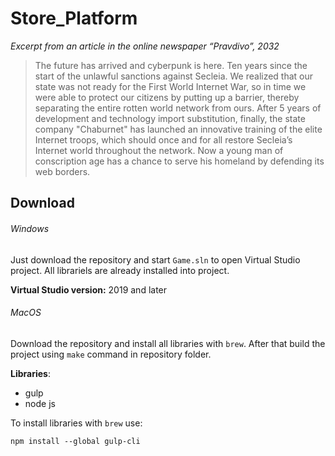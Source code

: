 # Store_Platform

*Excerpt from an article in the online newspaper “Pravdivo”, 2032*
> The future has arrived and cyberpunk is here. Ten years since the start of the unlawful sanctions against Secleia. We realized that our state was not ready for the First World Internet War, so in time we were able to protect our citizens by putting up a barrier, thereby separating the entire rotten world network from ours. After 5 years of development and technology import substitution, finally, the state company "Chaburnet" has launched an innovative training of the elite Internet troops, which should once and for all restore Secleia’s Internet world throughout the network. Now a young man of conscription age has a chance to serve his homeland by defending its web borders.

## Download

###### Windows
Just download the repository and start `Game.sln` to open Virtual Studio project. All librariels are already installed into project.

**Virtual Studio version:** 2019 and later

###### MacOS
Download the repository and install all libraries with `brew`. After that build the project using `make` command in repository folder.

**Libraries**:
- gulp
- node js

To install libraries with `brew` use:
```
npm install --global gulp-cli
```
